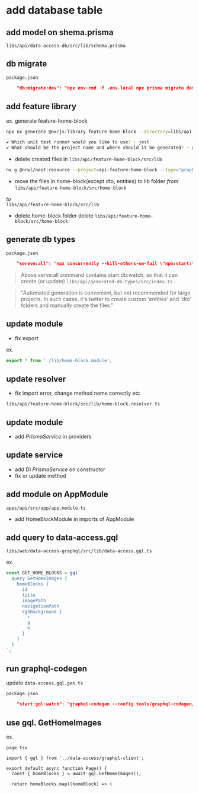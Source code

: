 # add database table

## add model on shema.prisma

 `libs/api/data-access-db/src/lib/schema.prisma`

## db migrate

 `package.json`

```json
    "db:migrate:dev": "npx env-cmd -f .env.local npx prisma migrate dev",
```

## add feature library

ex. generate feature-home-block

```bash
npx nx generate @nx/js:library feature-home-block --directory=libs/api --importPath=@libs/api/feature-home-block --tags=scope:api --bundler=swc

✔ Which unit test runner would you like to use? · jest
✔ What should be the project name and where should it be generated? · api-feature-home-block @ libs/api/feature-home-block (This was derived from the folder structure. Please provide the exact name and directory in the future)
```

* delete created files in `libs/api/feature-home-block/src/lib`

```bash
nx g @nrwl/nest:resource --project=api-feature-home-block --type="graphql-code-first" --crud --name home-block
```

* move the files in home-block(except dto, entities) to lib folder
  _from_  
 `libs/api/feature-home-block/src/home-block`

_to_  
 `libs/api/feature-home-block/src/lib`

* delete home-block folder
  delete `libs/api/feature-home-block/src/home-block`

## generate db types

 `package.json`

```json
    "sereve:all": "npx concurrently --kill-others-on-fail \"npm:start:*\"",
```

> Above serve:all command contains start:db:watch, so that it can create (or update) `libs/api/generated-db-types/src/index.ts` .

> "Automated generation is convenient, but not recommended for large projects. In such cases, it's better to create custom 'entities' and 'dto' folders and manually create the files."

## update module

* fix export

ex.

```ts
export * from './lib/home-block.module';
```

## update resolver

* fix import error, change method name correctly etc

 `libs/api/feature-home-block/src/lib/home-block.resolver.ts`

## update module

* add _PrismaService_ in providers

## update service

* add DI _PrismaService_ on constructor
* fix or update method

## add module on AppModule

 `apps/api/src/app/app.module.ts`

* add HomeBlockModule in imports of AppModule

## add query to data-access.gql

 `libs/web/data-access-graphql/src/lib/data-access.gql.ts`

ex.

```ts
const GET_HOME_BLOCKS = gql`
  query GetHomeImages {
    homeBlocks {
      id
      title
      imagePath
      navigationPath
      rgbBackground {
        r
        g
        b
      }
    }
  }
`;
```

## run graphql-codegen

update `data-access.gql.gen.ts`

 `package.json`

```json
    "start:gql:watch": "graphql-codegen --config tools/graphql-codegen/codegen.yml --watch",
```

## use gql. GetHomeImages

ex.

 `page.tsx`

```tsx
import { gql } from '../data-access/graphql-client';

export default async function Page() {
  const { homeBlocks } = await gql.GetHomeImages();

  return homeBlocks.map((homeBlock) => (
```
